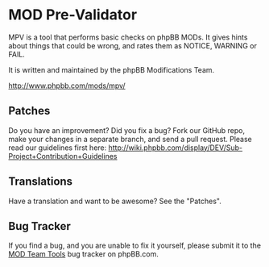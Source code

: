 # MOD Pre-Validator

MPV is a tool that performs basic checks on phpBB MODs. It gives hints about things that could be wrong, and rates them as NOTICE, WARNING or FAIL.

It is written and maintained by the phpBB Modifications Team.

http://www.phpbb.com/mods/mpv/

## Patches

Do you have an improvement?  Did you fix a bug?  Fork our GitHub repo, make your changes in a separate branch, and send a pull request.
Please read our guidelines first here: http://wiki.phpbb.com/display/DEV/Sub-Project+Contribution+Guidelines

## Translations

Have a translation and want to be awesome?  See the "Patches".

## Bug Tracker

If you find a bug, and you are unable to fix it yourself, please submit it to the [MOD Team Tools](http://www.phpbb.com/bugs/modteamtools/) bug tracker on phpBB.com.

